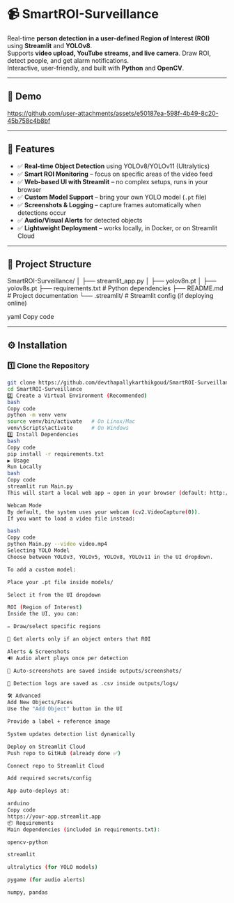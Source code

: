 # 📹 SmartROI-Surveillance  

Real-time **person detection in a user-defined Region of Interest (ROI)** using **Streamlit** and **YOLOv8**.  
Supports **video upload, YouTube streams, and live camera**. Draw ROI, detect people, and get alarm notifications.  
Interactive, user-friendly, and built with **Python** and **OpenCV**.  

---

## 🎥 Demo  
https://github.com/user-attachments/assets/e50187ea-598f-4b49-8c20-45b758c4b8bf  

---

## 🚀 Features  

- ✅ **Real-time Object Detection** using YOLOv8/YOLOv11 (Ultralytics)  
- ✅ **Smart ROI Monitoring** – focus on specific areas of the video feed  
- ✅ **Web-based UI with Streamlit** – no complex setups, runs in your browser  
- ✅ **Custom Model Support** – bring your own YOLO model (`.pt` file)  
- ✅ **Screenshots & Logging** – capture frames automatically when detections occur  
- ✅ **Audio/Visual Alerts** for detected objects  
- ✅ **Lightweight Deployment** – works locally, in Docker, or on Streamlit Cloud  

---

## 📂 Project Structure  

SmartROI-Surveillance/
│ ├── streamlit_app.py
│ ├── yolov8n.pt
│ ├── yolov8s.pt
├── requirements.txt # Python dependencies
├── README.md # Project documentation
└── .streamlit/ # Streamlit config (if deploying online)

yaml
Copy code

---

## ⚙️ Installation  

### 1️⃣ Clone the Repository  
```bash
git clone https://github.com/devthapallykarthikgoud/SmartROI-Surveillance.git
cd SmartROI-Surveillance
2️⃣ Create a Virtual Environment (Recommended)
bash
Copy code
python -m venv venv
source venv/bin/activate   # On Linux/Mac
venv\Scripts\activate      # On Windows
3️⃣ Install Dependencies
bash
Copy code
pip install -r requirements.txt
▶️ Usage
Run Locally
bash
Copy code
streamlit run Main.py
This will start a local web app → open in your browser (default: http://localhost:8501).

Webcam Mode
By default, the system uses your webcam (cv2.VideoCapture(0)).
If you want to load a video file instead:

bash
Copy code
python Main.py --video video.mp4
Selecting YOLO Model
Choose between YOLOv3, YOLOv5, YOLOv8, YOLOv11 in the UI dropdown.

To add a custom model:

Place your .pt file inside models/

Select it from the UI dropdown

ROI (Region of Interest)
Inside the UI, you can:

✏️ Draw/select specific regions

🔔 Get alerts only if an object enters that ROI

Alerts & Screenshots
🔊 Audio alert plays once per detection

📸 Auto-screenshots are saved inside outputs/screenshots/

📑 Detection logs are saved as .csv inside outputs/logs/

🛠️ Advanced
Add New Objects/Faces
Use the "Add Object" button in the UI

Provide a label + reference image

System updates detection list dynamically

Deploy on Streamlit Cloud
Push repo to GitHub (already done ✅)

Connect repo to Streamlit Cloud

Add required secrets/config

App auto-deploys at:

arduino
Copy code
https://your-app.streamlit.app
📦 Requirements
Main dependencies (included in requirements.txt):

opencv-python

streamlit

ultralytics (for YOLO models)

pygame (for audio alerts)

numpy, pandas

